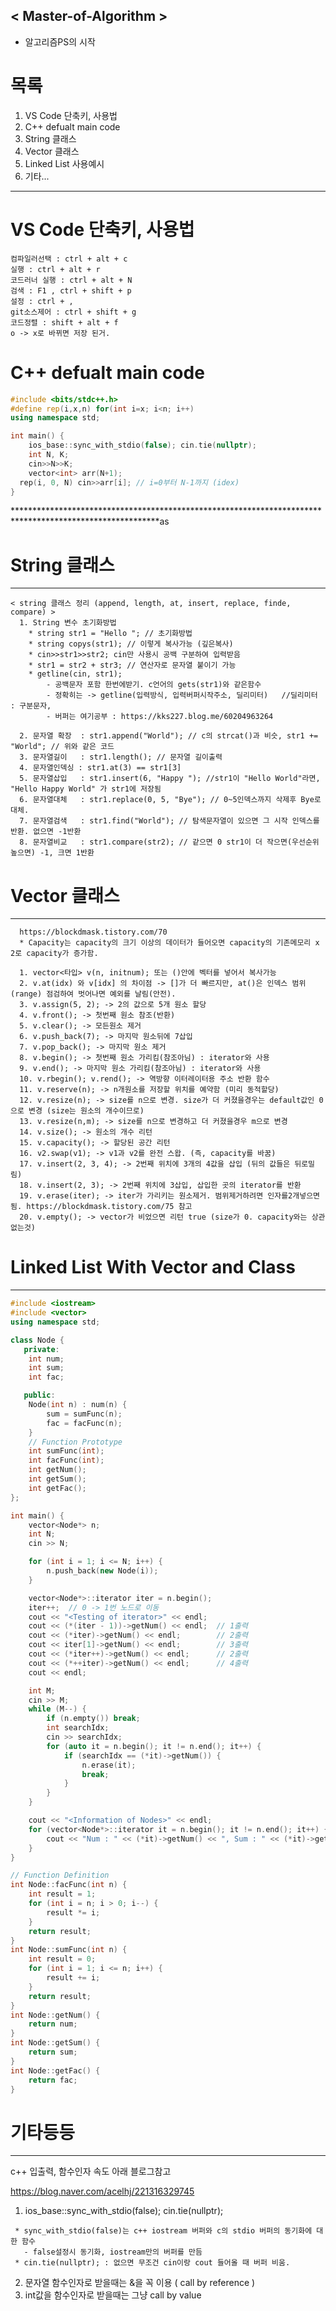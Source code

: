 ## < Master-of-Algorithm >
- 알고리즘PS의 시작


# 목록
1. VS Code 단축키, 사용법
2. C++ defualt main code
3. String 클래스
4. Vector 클래스
5. Linked List 사용예시
6. 기타...
*********************************************************************************************************

# VS Code 단축키, 사용법
~~~
컴파일러선택 : ctrl + alt + c
실행 : ctrl + alt + r
코드러너 실행 : ctrl + alt + N
검색 : F1 , ctrl + shift + p
설정 : ctrl + ,
git소스제어 : ctrl + shift + g
코드정렬 : shift + alt + f
o -> x로 바뀌면 저장 된거.
~~~


# C++ defualt main code
~~~cpp
#include <bits/stdc++.h>
#define rep(i,x,n) for(int i=x; i<n; i++)
using namespace std;

int main() {
	ios_base::sync_with_stdio(false); cin.tie(nullptr);
	int N, K;
	cin>>N>>K;
	vector<int> arr(N+1);
  rep(i, 0, N) cin>>arr[i]; // i=0부터 N-1까지 (idex)
}
~~~
*********************************************************************************************************as

   
# String 클래스
*********************************************************************************************************
~~~
< string 클래스 정리 (append, length, at, insert, replace, finde, compare) >
  1. String 변수 초기화방법
    * string str1 = "Hello "; // 초기화방법
    * string copys(str1); // 이렇게 복사가능 (깊은복사)
    * cin>>str1>>str2; cin만 사용시 공백 구분하여 입력받음
    * str1 = str2 + str3; // 연산자로 문자열 붙이기 가능
    * getline(cin, str1); 
        - 공백문자 포함 한번에받기. c언어의 gets(str1)와 같은함수
        - 정확히는 -> getline(입력방식, 입력버퍼시작주소, 딜리미터)   //딜리미터 : 구분문자,
        - 버퍼는 여기공부 : https://kks227.blog.me/60204963264

  2. 문자열 확장  : str1.append("World"); // c의 strcat()과 비슷, str1 += "World"; // 위와 같은 코드
  3. 문자열길이   : str1.length(); // 문자열 길이출력
  4. 문자열인덱싱 : str1.at(3) == str1[3]
  5. 문자열삽입   : str1.insert(6, "Happy "); //str1이 "Hello World"라면, "Hello Happy World" 가 str1에 저장됨
  6. 문자열대체   : str1.replace(0, 5, "Bye"); // 0~5인덱스까지 삭제후 Bye로 대체.
  7. 문자열검색   : str1.find("World"); // 탐색문자열이 있으면 그 시작 인덱스를 반환. 없으면 -1반환
  8. 문자열비교   : str1.compare(str2); // 같으면 0 str1이 더 작으면(우선순위높으면) -1, 크면 1반환
~~~


# Vector 클래스
*********************************************************************************************************
~~~
  https://blockdmask.tistory.com/70
  * Capacity는 capacity의 크기 이상의 데이터가 들어오면 capacity의 기존메모리 x 2로 capacity가 증가함.
    
  1. vector<타입> v(n, initnum); 또는 ()안에 벡터를 넣어서 복사가능
  2. v.at(idx) 와 v[idx] 의 차이점 -> []가 더 빠르지만, at()은 인덱스 범위(range) 점검하여 벗어나면 예외를 날림(안전).
  3. v.assign(5, 2); -> 2의 값으로 5개 원소 할당
  4. v.front(); -> 첫번째 원소 참조(반환)
  5. v.clear(); -> 모든원소 제거
  6. v.push_back(7); -> 마지막 원소뒤에 7삽입
  7. v.pop_back(); -> 마지막 원소 제거
  8. v.begin(); -> 첫번째 원소 가리킴(참조아님) : iterator와 사용
  9. v.end(); -> 마지막 원소 가리킴(참조아님) : iterator와 사용
  10. v.rbegin(); v.rend(); -> 역방향 이터레이터용 주소 반환 함수
  11. v.reserve(n); -> n개원소를 저장할 위치를 예약함 (미리 동적할당)
  12. v.resize(n); -> size를 n으로 변경. size가 더 커졌을경우는 default값인 0으로 변경 (size는 원소의 개수이므로)
  13. v.resize(n,m); -> size를 n으로 변경하고 더 커졌을경우 m으로 변경
  14. v.size(); -> 원소의 개수 리턴
  15. v.capacity(); -> 할당된 공간 리턴
  16. v2.swap(v1); -> v1과 v2를 완전 스왑. (즉, capacity를 바꿈)
  17. v.insert(2, 3, 4); -> 2번째 위치에 3개의 4값을 삽입 (뒤의 값들은 뒤로밀림)
  18. v.insert(2, 3); -> 2번째 위치에 3삽입, 삽입한 곳의 iterator를 반환
  19. v.erase(iter); -> iter가 가리키는 원소제거. 범위제거하려면 인자를2개넣으면됨. https://blockdmask.tistory.com/75 참고
  20. v.empty(); -> vector가 비었으면 리턴 true (size가 0. capacity와는 상관없는것)
~~~


# Linked List With Vector and Class
*********************************************************************************************************
~~~cpp
#include <iostream>
#include <vector>
using namespace std;

class Node {
   private:
    int num;
    int sum;
    int fac;

   public:
    Node(int n) : num(n) {
        sum = sumFunc(n);
        fac = facFunc(n);
    }
    // Function Prototype
    int sumFunc(int);
    int facFunc(int);
    int getNum();
    int getSum();
    int getFac();
};

int main() {
    vector<Node*> n;
    int N;
    cin >> N;

    for (int i = 1; i <= N; i++) {
        n.push_back(new Node(i));
    }

    vector<Node*>::iterator iter = n.begin();
    iter++;  // 0 -> 1번 노드로 이동
    cout << "<Testing of iterator>" << endl;
    cout << (*(iter - 1))->getNum() << endl;  // 1출력
    cout << (*iter)->getNum() << endl;        // 2출력
    cout << iter[1]->getNum() << endl;        // 3출력
    cout << (*iter++)->getNum() << endl;      // 2출력
    cout << (*++iter)->getNum() << endl;      // 4출력
    cout << endl;

    int M;
    cin >> M;
    while (M--) {
        if (n.empty()) break;
        int searchIdx;
        cin >> searchIdx;
        for (auto it = n.begin(); it != n.end(); it++) {
            if (searchIdx == (*it)->getNum()) {
                n.erase(it);
                break;
            }
        }
    }

    cout << "<Information of Nodes>" << endl;
    for (vector<Node*>::iterator it = n.begin(); it != n.end(); it++) {
        cout << "Num : " << (*it)->getNum() << ", Sum : " << (*it)->getSum() << ", Fac : " << (*it)->getFac() << endl;
    }
}

// Function Definition
int Node::facFunc(int n) {
    int result = 1;
    for (int i = n; i > 0; i--) {
        result *= i;
    }
    return result;
}
int Node::sumFunc(int n) {
    int result = 0;
    for (int i = 1; i <= n; i++) {
        result += i;
    }
    return result;
}
int Node::getNum() {
    return num;
}
int Node::getSum() {
    return sum;
}
int Node::getFac() {
    return fac;
}

~~~


# 기타등등
*********************************************************************************************************
 c++ 입출력, 함수인자 속도 아래 블로그참고

 https://blog.naver.com/acelhj/221316329745

 1. ios_base::sync_with_stdio(false); cin.tie(nullptr);
 ~~~
  * sync_with_stdio(false)는 c++ iostream 버퍼와 c의 stdio 버퍼의 동기화에 대한 함수
    - false설정시 동기화, iostream만의 버퍼를 만듬
  * cin.tie(nullptr); : 없으면 무조건 cin이랑 cout 들어올 때 버퍼 비움.
 ~~~
 2. 문자열 함수인자로 받을때는 &을 꼭 이용 ( call by reference )
 3. int값을 함수인자로 받을때는 그냥 call by value
